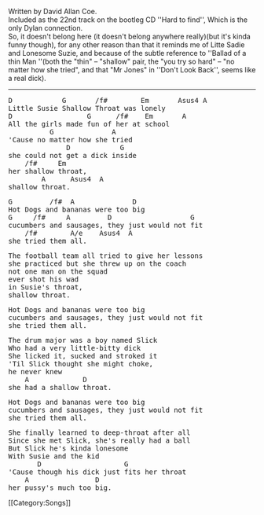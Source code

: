 Written by David Allan Coe. <br>
Included as the 22nd track on the bootleg CD ''Hard to find'', Which is the only Dylan connection. <br>
So, it doesn't belong here (it doesn't belong anywhere really)(but it's kinda funny though), for any other reason than that it reminds me of Litte Sadie and Lonesome Suzie, and because of the subtle reference to ''Ballad of a thin Man ''(both the "thin" – "shallow" pair, the "you try so hard" – "no matter how she tried", and that "Mr Jones" in ''Don't Look Back'', seems like a real dick).

----
<pre class="verse">
D            G       /f#        Em       Asus4 A
Little Susie Shallow Throat was lonely
D                  G      /f#    Em       A
All the girls made fun of her at school
          G              A
'Cause no matter how she tried
              D            G
she could not get a dick inside
    /f#     Em
her shallow throat,
        A      Asus4  A
shallow throat.</pre>

<pre class="refrain">
G         /f#  A              D
Hot Dogs and bananas were too big
G     /f#     A         D                   G
cucumbers and sausages, they just would not fit
    /f#        A/e    Asus4  A
she tried them all.</pre>

<pre class="verse">The football team all tried to give her lessons
she practiced but she threw up on the coach
not one man on the squad
ever shot his wad
in Susie's throat,
shallow throat.</pre>

<pre class="refrain">
Hot Dogs and bananas were too big
cucumbers and sausages, they just would not fit
she tried them all.</pre>

<pre class="verse">The drum major was a boy named Slick
Who had a very little-bitty dick
She licked it, sucked and stroked it
'Til Slick thought she might choke,
he never knew
    A             D
she had a shallow throat.</pre>

<pre class="refrain">Hot Dogs and bananas were too big
cucumbers and sausages, they just would not fit
she tried them all.</pre>

<pre class="verse">She finally learned to deep-throat after all
Since she met Slick, she's really had a ball
But Slick he's kinda lonesome
With Susie and the kid
       D                    G
'Cause though his dick just fits her throat
    A                D
her pussy's much too big.</pre>

[[Category:Songs]]